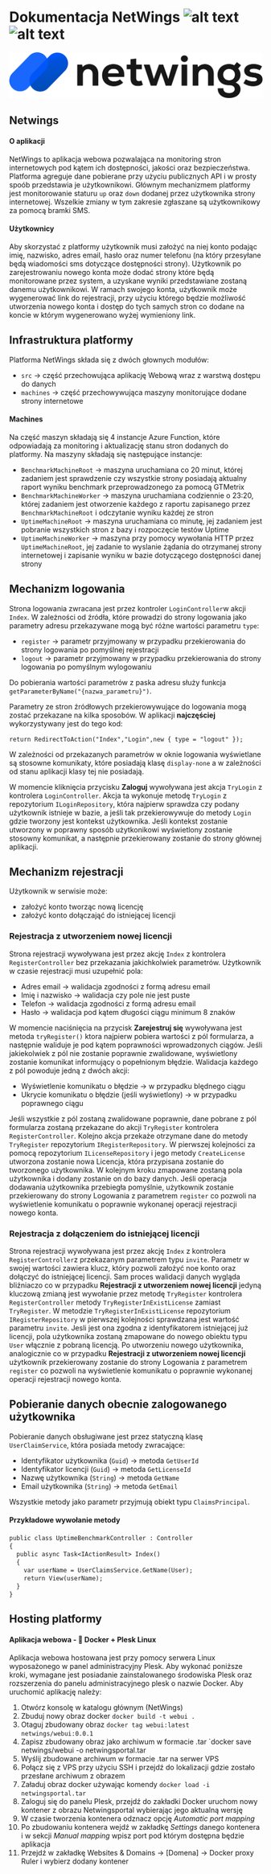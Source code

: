 # Dokumentacja NetWings ![alt text](https://img.shields.io/badge/Aplikacja-1.0-blue) ![alt text](https://img.shields.io/badge/Dokumentacja-1.2-green)
![Netwings logo](https://github.com/awrobel196/NetWings/blob/main/src/WebUI/wwwroot/assets/logo-dark.png?raw=true)

## Netwings
#### O aplikacji
NetWings to aplikacja webowa pozwalająca na monitoring stron internetowych pod kątem ich dostępności, jakości oraz bezpieczeństwa. Platforma agreguje dane pobierane przy użyciu publicznych API i w prosty spoób przedstawia je użytkownikowi. Głównym mechanizmem platformy jest monitorowanie staturu `up` oraz `down` dodanej przez użytkownika strony internetowej. Wszelkie zmiany w tym zakresie zgłaszane są użytkownikowy za pomocą bramki SMS. 

#### Użytkownicy
Aby skorzystać z platformy użytkownik musi założyć na niej konto podając imię, nazwisko, adres email, hasło oraz numer telefonu (na który przesyłane będą wiadomości sms dotyczące dostępności strony). Użytkownik po zarejestrowaniu nowego konta może dodać strony które będą monitorowane przez system, a uzyskane wyniki przedstawiane zostaną danemu użytkownikowi. W ramach swojego konta, użytkownik może wygenerować link do rejestracji, przy użyciu którego będzie możliwość utworzenia nowego konta i dostęp do tych samych stron co dodane na koncie w którym wygenerowano wyżej wymieniony link. 

## Infrastruktura platformy
Platforma NetWings składa się z dwóch głownych modułów:
- `src` -> część przechowująca aplikację Webową wraz z warstwą dostępu do danych
- `machines` -> część przechowywująca maszyny monitorujące dodane strony internetowe

#### Machines
Na część maszyn składają się 4 instancje Azure Function, które odpowiadają za monitoring i aktualizację stanu stron dodanych do platformy. Na maszyny składają się następujące instancje:
- `BenchmarkMachineRoot` -> maszyna uruchamiana co 20 minut, której zadaniem jest sprawdzenie czy wszystkie strony posiadają aktualny raport wyniku benchmark przeprowadzonego za pomocą GTMetrix
- `BenchmarkMachineWorker` -> maszyna uruchamiana codziennie o 23:20, której zadaniem jest otworzenie każdego z raportu zapisanego przez `BenchmarkMachineRoot` i odczytanie wyniku każdej ze stron
- `UptimeMachineRoot` -> maszyna uruchamiana co minutę, jej zadaniem jest pobranie wszystkich stron z bazy i rozpoczęcie testów Uptime
- `UptimeMachineWorker` -> maszyna przy pomocy wywołania HTTP przez `UptimeMachineRoot`, jej zadanie to wyslanie żądania do otrzymanej strony internetowej i zapisanie wyniku w bazie dotyczącego dostępności danej strony


## Mechanizm logowania
Strona logowania zwracana jest przez kontroler `LoginController`w akcji `Index`. W zależności od źródła, które prowadzi do strony logowania jako parametry adresu przekazywane mogą być różne wartości parametru `type`:
- `register` -> parametr przyjmowany w przypadku przekierowania do strony logowania po pomyślnej rejestracji
- `logout` -> parametr przyjmowany w przypadku przekierowania do strony logowania po pomyślnym wylogowaniu


Do pobierania wartości parametrów z paska adresu służy funkcja `getParameterByName("{nazwa_parametru}")`.

Parametry ze stron źródłowych przekierowywujące do logowania mogą zostać przekazane na kilka sposobów. W aplikacji **najczęściej** wykorzystywany jest do tego kod:
```
return RedirectToAction("Index","Login",new { type = "logout" });
```
W zależności od przekazanych parametrów w oknie logowania wyświetlane są stosowne komunikaty, które posiadają klasę `display-none` a w zależności od stanu aplikacji klasy tej nie posiadają.

W momencie kliknięcia przycisku **Zaloguj** wywoływana jest akcja `TryLogin` z kontrolera `LoginController`. Akcja ta wykonuje metodę `TryLogin` z repozytorium `ILoginRepository`, która najpierw sprawdza czy podany użytkownik istnieje w bazie, a jeśli tak przekierowywuje do metody `Login` gdzie tworzony jest kontekst użytkownika. Jeśli kontekst zostanie utworzony w poprawny sposób użytkonikowi wyświetlony zostanie stosowny komunikat, a następnie przekierowany zostanie do strony głównej aplikacji.

## Mechanizm rejestracji
Użytkownik w serwisie może:
- założyć konto tworząc nową licencję
- założyć konto dołączająć do istniejącej licencji


### Rejestracja z utworzeniem nowej licencji
Strona rejestracji wywoływana jest przez akcję `Index` z kontrolera `RegisterController` bez przekazania jakichkolwiek parametrów. Użytkownik w czasie rejestracji musi uzupełnić pola:
- Adres email -> walidacja zgodności z formą adresu email
- Imię i nazwisko -> walidacja czy pole nie jest puste
- Telefon -> walidacja zgodności z formą adresu email
- Hasło -> walidacja pod kątem długości ciągu minimum 8 znaków

W momencie naciśnięcia na przycisk **Zarejestruj się** wywoływana jest metoda `tryRegister()` ktora najpierw pobiera wartości z pól formularza, a następnie waliduje je pod kątem poprawności wprowadzonych ciągów. Jeśli jakiekolwiek z pól nie zostanie poprawnie zwalidowane, wyświetlony zostanie komunikat informujący o popełnionym błędzie. Walidacja każdego z pól powoduje jedną z dwóch akcji:
- Wyświetlenie komunikatu o błędzie -> w przypadku blędnego ciągu
- Ukrycie komunikatu o błędzie (jeśli wyświetlony) -> w przypadku poprawnego ciągu

Jeśli wszystkie z pól zostaną zwalidowane poprawnie, dane pobrane z pól formularza zostaną przekazane do akcji `TryRegister` kontrolera `RegisterController`. Kolejno akcja przekaże otrzymane dane do metody `TryRegister` repozytorium `IRegisterRepository`. W pierwszej kolejności za pomocą repozytorium `ILicenseRepository` i jego metody `CreateLicense` utworzona zostanie nowa Licencja, która przypisana zostanie do tworzonego użytkownika. W kolejnym kroku zmapowane zostaną pola użytkownika i dodany zostanie on do bazy danych. Jeśli operacja dodawania użytkownika przebiegła pomyślnie, użytkownik zostanie przekierowany do strony Logowania z parametrem `register` co pozwoli na wyświetlenie komunikatu o poprawnie wykonanej operacji rejestracji nowego konta.

### Rejestracja z dołączeniem do istniejącej licencji
Strona rejestracji wywoływana jest przez akcję `Index` z kontrolera `RegisterController`z przekazanym parametrem typu `invite`. Parametr w swojej wartości zawiera klucz, który pozwoli założyć noe konto oraz dołączyć do istniejącej licencji. Sam proces walidacji danych wygląda bliźniaczo co w przypadku **Rejestracji z utworzeniem nowej licencji** jedyną kluczową zmianą jest wywołanie przez metodę `TryRegister` kontrolera `RegisterController` metody `TryRegisterInExistLicense` zamiast `TryRegister`. W metodzie `TryRegisterInExistLicense` repozytorium `IRegisterRepository` w pierwszej kolejności sprawdzana jest wartość parametru `invite`. Jesli jest ona zgodna z identyfikatorem istniejącej już licencji, pola użytkownika zostaną zmapowane do nowego obiektu typu `User` włącznie z pobraną licencją. Po utworzeniu nowego użytkownika, analogicznie co w przypadku **Rejestracji z utworzeniem nowej licencji** użytkownik przekierowany zostanie do strony Logowania z parametrem `register` co pozwoli na wyświetlenie komunikatu o poprawnie wykonanej operacji rejestracji nowego konta. 


## Pobieranie danych obecnie zalogowanego użytkownika
Pobieranie danych obsługiwane jest przez statyczną klasę `UserClaimService`, która posiada metody zwracające: 
- Identyfikator użytkownika (`Guid`) -> metoda `GetUserId`
- Identyfikator licencji (`Guid`) -> metoda `GetLicenseId`
- Nazwę użytkownika (`String`) -> metoda `GetName`
- Email użytkownika (`String`) -> metoda `GetEmail`


Wszystkie metody jako parametr przyjmują obiekt typu `ClaimsPrincipal`. 

#### Przykładowe wywołanie metody
```
public class UptimeBenchmarkController : Controller
{
  public async Task<IActionResult> Index()
  {
    var userName = UserClaimsService.GetName(User);
    return View(userName);
  }
}
```

## Hosting platformy

#### Aplikacja webowa  - 🐳 Docker  + Plesk Linux
Aplikacja webowa hostowana jest przy pomocy serwera Linux wyposażonego w panel administracyjny Plesk. Aby wykonać poniższe kroki, wymagane jest posiadanie zainstalowanego środowiska Plesk oraz rozszerzenia do panelu administracyjnego plesk o nazwie Docker. Aby uruchomić aplikację należy:

1. Otwórz konsolę w katalogu głównym (NetWings)
2. Zbuduj nowy obraz docker `docker build -t webui .`
3. Otaguj zbudowany obraz `docker tag webui:latest netwings/webui:0.0.1`
4. Zapisz zbudowany obraz jako archiwum w formacie .tar `docker save netwings/webui -o netwingsportal.tar
5. Wyślij zbudowane archiwum w formacie .tar na serwer VPS
6. Połącz się z VPS przy użyciu SSH i przejdź do lokalizacji gdzie zostało przesłane archiwum z obrazem
7. Załaduj obraz docker używając komendy `docker load -i netwingsportal.tar`
8. Zaloguj się do panelu Plesk, przejdź do zakładki Docker uruchom nowy kontener z obrazu Netwingsportal wybierając jego aktualną wersję
9. W czasie tworzenia kontenera odznacz opcję *Automatic port mapping*
10. Po zbudowaniu kontenera wejdź w zakładkę *Settings* danego kontenera i w sekcji *Manual mapping* wpisz port pod którym dostępna będzie aplikacja
11. Przejdź w zakładkę Websites & Domains -> [Domena] -> Docker proxy Ruler i wybierz dodany kontener

